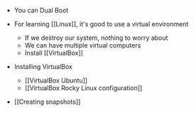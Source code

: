 - You can Dual Boot
- For learning [[Linux]], it's good to use a virtual environment
	- If we destroy our system, nothing to worry about
	- We can have multiple virtual computers
	- Install [[VirtualBox]]


- Installing VirtualBox
	- [[VirtualBox Ubuntu]]
	- [[VirtualBox Rocky Linux configuration]]
- [[Creating snapshots]]